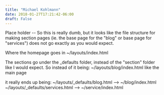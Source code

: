 ```yaml
---
title: "Michael Kohlmann"
date: 2018-01-27T17:21:42-06:00
draft: False
---
```



Place holder -- 
So this is really dumb, but it looks like the file structure for making section pages (ie. the base page for the "blog" or base page for "services") does not go exactly as you would expect.

Where the homepage goes in ~/layouts/index.html

The sections go under the _defaults folder, instead of the "section" folder like I would expect. 
So instead of it being:
~/layouts/blog/index.html like the main page

it really ends up being:
~/layouts/_defaults/blog.html --> ~/blog/index.html
~/layouts/_defaults/services.html --> ~/service/index.html

<!--more-->
